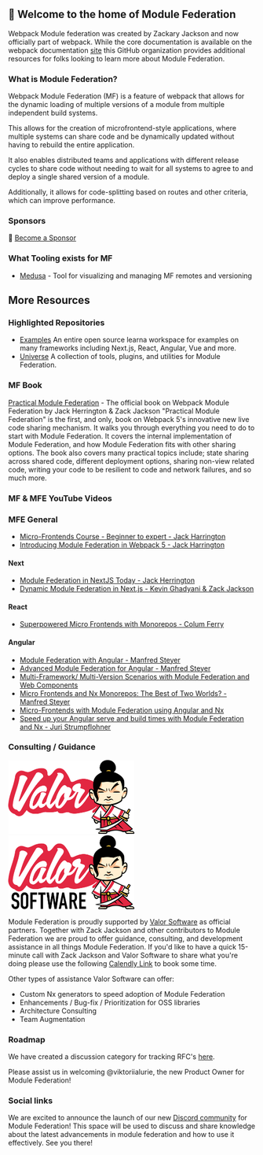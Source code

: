 ## 👋 Welcome to the home of Module Federation
Webpack Module federation was created by Zackary Jackson and now officially part of webpack. While the core documentation 
is available on the webpack documentation [site](https://webpack.js.org/concepts/module-federation/) this GitHub organization 
provides additional resources for folks looking to learn more about Module Federation. 

### What is Module Federation?

Webpack Module Federation (MF) is a feature of webpack that allows for the dynamic loading of multiple versions of a module from multiple independent build systems. 

This allows for the creation of microfrontend-style applications, where multiple systems can share code and be dynamically updated without having to rebuild the entire application. 

It also enables distributed teams and applications with different release cycles to share code without needing to wait for all systems to agree to and deploy a single shared version of a module. 

Additionally, it allows for code-splitting based on routes and other criteria, which can improve performance.

### Sponsors
🙌 [Become a Sponsor](https://opencollective.com/module-federation-universe)

### What Tooling exists for MF

- [Medusa](https://medusa.codes) - Tool for visualizing and managing MF remotes and versioning

## More Resources

### Highlighted Repositories
- [Examples](https://github.com/module-federation/module-federation-examples) An entire open source learna workspace 
for examples on many frameworks including Next.js, React, Angular, Vue and more.
- [Universe](https://github.com/module-federation/universe) A collection of tools, plugins, and utilities for Module Federation.

### MF Book
[Practical Module Federation](https://module-federation.myshopify.com/products/practical-module-federation) - The official book on Webpack Module Federation by Jack Herrington & Zack Jackson
"Practical Module Federation" is the first, and only, book on Webpack 5's innovative new live code sharing mechanism. It walks you through everything you need to do to start with Module Federation. It covers the internal implementation of Module Federation, and how Module Federation fits with other sharing options. The book also covers many practical topics include; state sharing across shared code, different deployment options, sharing non-view related code, writing your code to be resilient to code and network failures, and so much more.

### MF & MFE YouTube Videos
### MFE General
- [Micro-Frontends Course - Beginner to expert - Jack Harrington](https://www.youtube.com/watch?v=lKKsjpH09dU)
- [Introducing Module Federation in Webpack 5 - Jack Harrington](https://www.youtube.com/watch?v=D3XYAx30CNc)

#### Next
- [Module Federation in NextJS Today - Jack Herrington](https://www.youtube.com/watch?v=d58QLA2bnug)
- [Dynamic Module Federation in Next.js - Kevin Ghadyani & Zack Jackson](https://www.youtube.com/watch?v=m-eBqbFFUXg)

#### React
- [Superpowered Micro Frontends with Monorepos - Colum Ferry](https://www.youtube.com/watch?v=dotA6ZSmNL4)

#### Angular
- [Module Federation with Angular - Manfred Steyer](https://www.youtube.com/watch?v=pD8VaBdU1f8)
- [Advanced Module Federation for Angular - Manfred Steyer](https://www.youtube.com/watch?v=8peHqzO7oqE)
- [Multi-Framework/ Multi-Version Scenarios with Module Federation and Web Components](https://www.youtube.com/watch?v=EGdbmj-kj88)
- [Micro Frontends and Nx Monorepos: The Best of Two Worlds? - Manfred Steyer](https://www.youtube.com/watch?v=tsIZjUAtF1U)
- [Micro-Frontends with Module Federation using Angular and Nx](https://www.youtube.com/watch?v=e8-hBYw5bx0)
- [Speed up your Angular serve and build times with Module Federation and Nx - Juri Strumpflohner](https://www.youtube.com/watch?v=JkcaGzhRjkc)

### Consulting / Guidance
<img alt="Valor Software Logo Light on Dark" src="https://raw.githubusercontent.com/valor-software/.github/d947b8547a9d5a6021e4f6af7b1df816c1c5f268/profile/valor-logo%20for-dark.png#gh-dark-mode-only" height="150px">
<img alt="Valor Software Logo Light on Dark" src="https://raw.githubusercontent.com/valor-software/.github/d947b8547a9d5a6021e4f6af7b1df816c1c5f268/profile/valor-logo%20for-light.png#gh-light-mode-only" height="150px">

Module Federation is proudly supported by [Valor Software](https://valor-software.com) as official partners. Together with Zack Jackson and other contributors to Module Federation
we are proud to offer guidance, consulting, and development assistance in all things Module Federation. If you'd like to have a quick 
15-minute call with Zack Jackson and Valor Software to share what you're doing please use the following [Calendly Link](https://calendly.com/d/d5d-mch-nby/module-federation-15-min) to book some time.

Other types of assistance Valor Software can offer:
- Custom Nx generators to speed adoption of Module Federation
- Enhancements / Bug-fix / Prioritization for OSS libraries 
- Architecture Consulting
- Team Augmentation

### Roadmap

We have created a discussion category for tracking RFC's [here](https://github.com/module-federation/nextjs-mf/discussions/categories/rfc). 

Please assist us in welcoming @viktoriialurie, the new Product Owner for Module Federation!

### Social links

We are excited to announce the launch of our new [Discord community](https://discord.gg/T8c6yAxkbv) for Module Federation! This space will be used to discuss and share knowledge about the latest advancements in module federation and how to use it effectively. See you there! 
